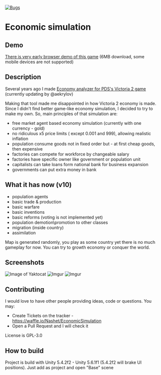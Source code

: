 [![Bugs](https://badge.waffle.io/Nashet/EconomicSimulation.png?label=bug&title=bugs)](https://waffle.io/Nashet/EconomicSimulation) 
# Economic simulation
## Demo
[There is very early browser demo of this game](http://nashet.github.io/EconomicSimulation/WEBGL/index.html) (6MB download, some mobile devices are not supported)
## Description
Several years ago I made [Economy analyzer for PDS's Victoria 2 game](https://github.com/aekrylov/vic2_economy_analyzer) (currently updating by @aekrylov)

Making that tool made me disappointed in how Victoria 2 economy is made. Since I didn't find better game-like economy simulation,  I decided to try to make my own.
So, main principles of that simulation are:
* free market agent based economy simulation (currently with one currency - gold)
* no ridiculous x5 price limits ( except 0.001 and 999), allowing realistic inflation
* population consume goods not in fixed order but - at first cheap goods, then expensive
* factories can compete for workforce by changeable salary
* factories have specific owner like government or population unit
* capitalists can take loans form national bank for business expansion 
* governments can put extra money in bank
## What it has now (v10)
 - population agents
 - basic trade & production
 - basic warfare
 - basic inventions
 - basic reforms (voting is not implemented yet)
 - population demotion\promotion to other classes
 - migration (inside country)
 - assimilation
 
Map is generated randomly, you play as some country yet there is no much gameplay for now. You can try to growth economy or conquer the world.           
## Screenshots
![Image of Yaktocat](http://i.imgur.com/Wm0vhz2.png)
![Imgur](http://i.imgur.com/KevTH51.png)
![Imgur](http://i.imgur.com/uzEJCvM.png)
## Contributing
I would love to have other people providing ideas, code or questions.  You may:
- Create Tickets on the tracker - https://waffle.io/Nashet/EconomicSimulation
- Open a Pull Request and I will check it

License is GPL-3.0
## How to build
Project is build with Unity 5.4.2f2 - Unity 5.6.1f1 (5.4.2f2 will brake UI positions). Just add as project and open "Base" scene

